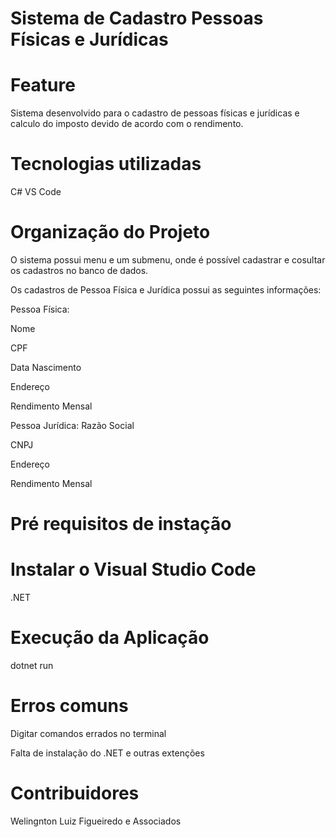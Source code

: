# Sistema de Cadastro Pessoas Físicas e Jurídicas

# Feature

Sistema desenvolvido para o cadastro de pessoas físicas e jurídicas e calculo do imposto devido de acordo com o rendimento.

# Tecnologias utilizadas

C#
VS Code

# Organização do Projeto

O sistema possui menu e um submenu, onde é possível cadastrar e cosultar os cadastros no banco de dados.

Os cadastros de Pessoa Física e Jurídica possui as seguintes informações:

Pessoa Física:

Nome

CPF

Data Nascimento

Endereço

Rendimento Mensal

Pessoa Jurídica:
Razão Social

CNPJ

Endereço

Rendimento Mensal

# Pré requisitos de instação 

# Instalar o Visual Studio Code

.NET

# Execução da Aplicação

dotnet run

# Erros comuns

Digitar comandos errados no terminal

Falta de instalação do .NET e outras extenções

# Contribuidores

Welingnton Luiz Figueiredo e Associados

